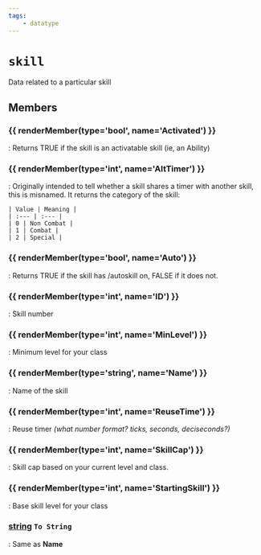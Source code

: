```yaml
---
tags:
    - datatype
---
```

# `skill`

<!--dt-desc-start-->
Data related to a particular skill
<!--dt-desc-end-->
## Members
<!--dt-members-start-->
### {{ renderMember(type='bool', name='Activated') }}

:   Returns TRUE if the skill is an activatable skill (ie, an Ability)

### {{ renderMember(type='int', name='AltTimer') }}

:   Originally intended to tell whether a skill shares a timer with another skill, this is misnamed.  It returns the category of the skill:

    | Value | Meaning |
    | :--- | :--- |
    | 0 | Non Combat |
    | 1 | Combat |
    | 2 | Special |

### {{ renderMember(type='bool', name='Auto') }}

:   Returns TRUE if the skill has /autoskill on, FALSE if it does not.

### {{ renderMember(type='int', name='ID') }}

:   Skill number

### {{ renderMember(type='int', name='MinLevel') }}

:   Minimum level for your class

### {{ renderMember(type='string', name='Name') }}

:   Name of the skill

### {{ renderMember(type='int', name='ReuseTime') }}

:   Reuse timer _(what number format? ticks, seconds, deciseconds?)_

### {{ renderMember(type='int', name='SkillCap') }}

:   Skill cap based on your current level and class.

### {{ renderMember(type='int', name='StartingSkill') }}

:   Base skill level for your class

### [string][string] `To String`

:   Same as **Name**
<!--dt-members-end-->
<!--dt-linkrefs-start-->
[bool]: datatype-bool.md
[int]: datatype-int.md
[string]: datatype-string.md
<!--dt-linkrefs-end-->
